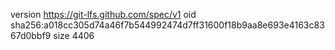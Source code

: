 version https://git-lfs.github.com/spec/v1
oid sha256:a018cc305d74a46f7b544992474d7ff31600f18b9aa8e693e4163c8367d0bbf9
size 4406
